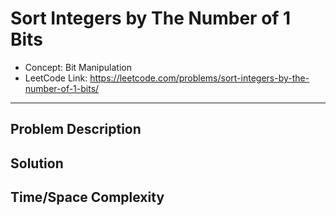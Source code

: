 # Sort Integers by The Number of 1 Bits

- Concept: Bit Manipulation
- LeetCode Link: https://leetcode.com/problems/sort-integers-by-the-number-of-1-bits/

---

## Problem Description

## Solution

## Time/Space Complexity


